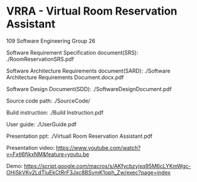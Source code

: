 # VRRA - Virtual Room Reservation Assistant
109 Software Engineering Group 26

Software Requirement Specification document(SRS): ./RoomReservationSRS.pdf

Software Architecture Requirements document(SARD): ./Software Architecture Requirements Document.docx.pdf

Software Design Document(SDD): ./SoftwareDesignDocument.pdf

Source code path: ./SourceCode/

Build instruction: ./Build Instruction.pdf

User guide: ./UserGuide.pdf

Presentation ppt: ./Virtuall Room Reservation Assistant.pdf

Presentation video: https://www.youtube.com/watch?v=Fxtl6fjkxNM&feature=youtu.be

Demo: https://script.google.com/macros/s/AKfycbzyjxq95M6cLYKmWgc-OHiSkVKv2LdTluEkCtRrF3Jxc8BSymK1oph_Zw/exec?page=index
